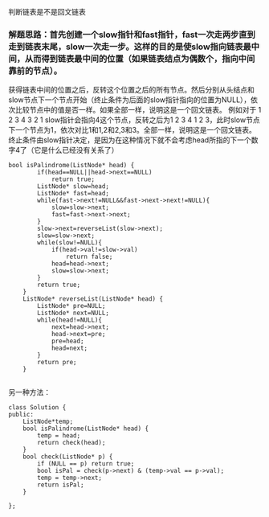 判断链表是不是回文链表

### 解题思路：首先创建一个slow指针和fast指针，fast一次走两步直到走到链表末尾，slow一次走一步。这样的目的是使slow指向链表最中间，从而得到链表最中间的位置（如果链表结点为偶数个，指向中间靠前的节点）。 
获得链表中间的位置之后，反转这个位置之后的所有节点。然后分别从头结点和slow节点下一个节点开始（终止条件为后面的slow指针指向的位置为NULL），依次比较节点中的值是否一样。如果全部一样，说明这是一个回文链表。 
例如对于 1 2 3 4 3 2 1 
slow指针会指向4这个节点，反转之后为1 2 3 4 1 2 3，此时slow节点下一个节点为1，依次对比1和1,2和2,3和3。全部一样，说明这是一个回文链表。终止条件由slow指针决定，是因为在这种情况下就不会考虑head所指的下一个数字4了（它是什么已经没有关系了）


```
bool isPalindrome(ListNode* head) {
        if(head==NULL||head->next==NULL)
            return true;
        ListNode* slow=head;
        ListNode* fast=head;
        while(fast->next!=NULL&&fast->next->next!=NULL){
            slow=slow->next;
            fast=fast->next->next;
        }
        slow->next=reverseList(slow->next);
        slow=slow->next;
        while(slow!=NULL){
            if(head->val!=slow->val)
                return false;
            head=head->next;
            slow=slow->next;
        }
        return true;
    }
    ListNode* reverseList(ListNode* head) {
        ListNode* pre=NULL;
        ListNode* next=NULL;
        while(head!=NULL){
            next=head->next;
            head->next=pre;
            pre=head;
            head=next;
        }
        return pre;
    }
    
```

另一种方法：


```
class Solution {
public:
    ListNode*temp;
    bool isPalindrome(ListNode* head) {
        temp = head;
        return check(head);
    }
    bool check(ListNode* p) {
        if (NULL == p) return true;
        bool isPal = check(p->next) & (temp->val == p->val);
        temp = temp->next;
        return isPal;
    }

};
```
